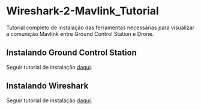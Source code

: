 # Wireshark-2-Mavlink_Tutorial
Tutorial completo de instalação das ferramentas necessárias para visualizar a comunição Mavlink entre Ground Control Station e Drone.

## Instalando Ground Control Station

Seguir tutorial de instalação [daqui](https://docs.qgroundcontrol.com/master/en/qgc-user-guide/getting_started/download_and_install.html).

## Instalando Wireshark

Seguir tutorial de instalação [daqui](https://www.wireshark.org/docs/wsug_html_chunked/ChBuildInstallUnixInstallBins.html).

